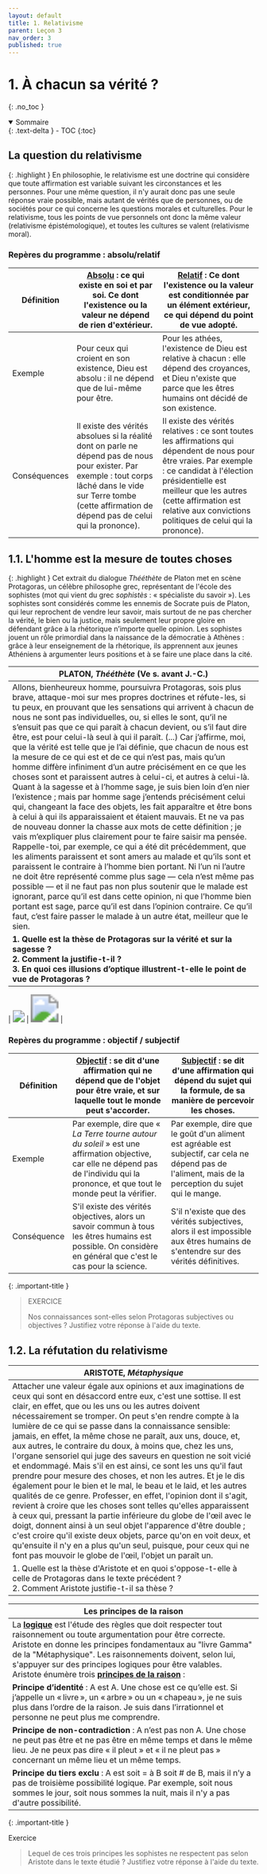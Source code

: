 ```yaml
---
layout: default
title: 1. Relativisme
parent: Leçon 3
nav_order: 3
published: true
---
```

# 1. À chacun sa vérité ?
{: .no_toc }

<details open markdown="block">
  <summary>
    Sommaire
  </summary>
  {: .text-delta }
- TOC
{:toc}
</details>

## La question du relativisme

{: .highlight }
En philosophie, le relativisme est une doctrine qui considère que toute affirmation est variable suivant les circonstances et les personnes. Pour une même question, il n'y aurait donc pas une seule réponse vraie possible, mais autant de vérités que de personnes, ou de sociétés pour ce qui concerne les questions morales et culturelles. Pour le relativisme, tous les points de vue personnels ont donc la même valeur (relativisme épistémologique), et toutes les cultures se valent (relativisme moral).

### Repères du programme : absolu/relatif

| Définition   | **<u>Absolu</u>** : ce qui existe en soi et par soi. Ce dont l'existence ou la valeur ne dépend de rien d'extérieur. | **<u>Relatif</u>** : Ce dont l'existence ou la valeur est conditionnée par un élément extérieur, ce qui dépend du point de vue adopté. |
| ------------ | ------------------------------------------------------------ | ------------------------------------------------------------ |
| Exemple      | Pour ceux qui croient en son existence, Dieu est absolu : il ne dépend que de lui-même pour être. | Pour les athées, l'existence de Dieu est relative à chacun : elle dépend des croyances, et Dieu n'existe que parce que les êtres humains ont décidé de son existence. |
| Conséquences | Il existe des vérités absolues si la réalité dont on parle ne dépend pas de nous pour exister. Par exemple : tout corps lâché dans le vide sur Terre tombe (cette affirmation de dépend pas de celui qui la prononce). | Il existe des vérités relatives : ce sont toutes les affirmations qui dépendent de nous pour être vraies. Par exemple : ce candidat à l'élection présidentielle est meilleur que les autres (cette affirmation est relative aux convictions politiques de celui qui la prononce). |

## 1.1. L'homme est la mesure de toutes choses

{: .highlight }
Cet extrait du dialogue *Thééthète* de Platon met en scène Protagoras, un célèbre philosophe grec, représentant de l'école des sophistes (mot qui vient du grec *sophistès* : « spécialiste du savoir »). Les sophistes sont considérés comme les ennemis de Socrate puis de Platon, qui leur reprochent de vendre leur savoir, mais surtout de ne pas chercher la vérité, le bien ou la justice, mais seulement leur propre gloire en défendant grâce à la rhétorique n’importe quelle opinion. Les sophistes jouent un rôle primordial dans la naissance de la démocratie à Athènes : grâce à leur enseignement de la rhétorique, ils apprennent aux jeunes Athéniens à argumenter leurs positions et à se faire une place dans la cité.

| PLATON, *Thééthète* (Ve s. avant J.-C.)                      |
| ------------------------------------------------------------ |
| Allons, bienheureux homme, poursuivra Protagoras, sois plus brave, attaque-moi sur mes propres doctrines et réfute-les, si tu peux, en prouvant que les sensations qui arrivent à chacun de nous ne sont pas individuelles, ou, si elles le sont, qu’il ne s’ensuit pas que ce qui paraît à chacun devient, ou s’il faut dire être, est pour celui-là seul à qui il paraît. (...) Car j’affirme, moi, que la vérité est telle que je l’ai définie, que chacun de nous est la mesure de ce qui est et de ce qui n’est pas, mais qu’un homme diffère infiniment d’un autre précisément en ce que les choses sont et paraissent autres à celui-ci, et autres à celui-là. Quant à la sagesse et à l’homme sage, je suis bien loin d’en nier l’existence ; mais par homme sage j’entends précisément celui qui, changeant la face des objets, les fait apparaître et être bons à celui à qui ils apparaissaient et étaient mauvais. Et ne va pas de nouveau donner la chasse aux mots de cette définition ; je vais m’expliquer plus clairement pour te faire saisir ma pensée. Rappelle-toi, par exemple, ce qui a été dit précédemment, que les aliments paraissent et sont amers au malade et qu’ils sont et paraissent le contraire à l’homme bien portant. Ni l’un ni l’autre ne doit être représenté comme plus sage — cela n’est même pas possible — et il ne faut pas non plus soutenir que le malade est ignorant, parce qu’il est dans cette opinion, ni que l’homme bien portant est sage, parce qu’il est dans l’opinion contraire. Ce qu’il faut, c’est faire passer le malade à un autre état, meilleur que le sien. |
| **1. Quelle est la thèse de Protagoras sur la vérité et sur la sagesse ?  <br />2. Comment la justifie-t-il ? <br />3. En quoi ces illusions d’optique illustrent-t-elle le point de vue de Protagoras ?** |

| <img src="/../philotg/assets/img/illusion-canard.png" style="zoom:150%;" /> | <img src="/../philotg/assets/img/illusion-lignes.jpeg" style="zoom:350%;" /> |

### Repères du programme : objectif / subjectif

| Définition  | **<u>Objectif</u>** : se dit d'une affirmation qui ne dépend que de l'objet pour être vraie, et sur laquelle tout le monde peut s'accorder. | **<u>Subjectif</u>** : se dit d'une affirmation qui dépend du sujet qui la formule, de sa manière de percevoir les choses. |
| ----------- | ------------------------------------------------------------ | ------------------------------------------------------------ |
| Exemple     | Par exemple, dire que « *La Terre tourne autour du soleil* » est une affirmation objective, car elle ne dépend pas de l'individu qui la prononce, et que tout le monde peut la vérifier. | Par exemple, dire que le goût d'un aliment est agréable est subjectif, car cela ne dépend pas de l'aliment, mais de la perception du sujet qui le mange. |
| Conséquence | S'il existe des vérités objectives, alors un savoir commun à tous les êtres humains est possible. On considère en général que c'est le cas pour la science. | S'il n'existe que des vérités subjectives, alors il est impossible aux êtres humains de s'entendre sur des vérités définitives. |

{: .important-title }
>EXERCICE
>
> Nos connaissances sont-elles selon Protagoras subjectives ou objectives ? Justifiez votre réponse à l'aide du texte.


## 1.2. La réfutation du relativisme

| ARISTOTE, *Métaphysique*                                     |
| ------------------------------------------------------------ |
| Attacher une valeur égale aux opinions et aux imaginations de ceux qui sont en désaccord entre eux, c'est une sottise. Il est clair, en effet, que ou les uns ou les autres doivent nécessairement se tromper. On peut s'en rendre compte à la lumière de ce qui se passe dans la connaissance sensible: jamais, en effet, la même chose ne paraît, aux uns, douce, et, aux autres, le contraire du doux, à moins que, chez les uns, l'organe sensoriel qui juge des saveurs en question ne soit vicié et endommagé. Mais s'il en est ainsi, ce sont les uns qu'il faut prendre pour mesure des choses, et non les autres. Et je le dis également pour le bien et le mal, le beau et le laid, et les autres qualités de ce genre. Professer, en effet, l'opinion dont il s'agit, revient à croire que les choses sont telles qu'elles apparaissent à ceux qui, pressant la partie inférieure du globe de l'œil avec le doigt, donnent ainsi à un seul objet l'apparence d'être double ; c'est croire qu'il existe deux objets, parce qu'on en voit deux, et qu'ensuite il n'y en a plus qu'un seul, puisque, pour ceux qui ne font pas mouvoir le globe de l'œil, l'objet un paraît un. |
| 1. Quelle est la thèse d'Aristote et en quoi s'oppose-t-elle à celle de Protagoras dans le texte précédent ? <br />2. Comment Aristote justifie-t-il sa thèse ? |

| **Les principes de la raison**                               |
| ------------------------------------------------------------ |
| La **<u>logique</u>** est l'étude des règles que doit respecter tout raisonnement ou toute argumentation pour être correcte. Aristote en donne les principes fondamentaux au "livre Gamma" de la "Métaphysique". Les raisonnements doivent, selon lui, s'appuyer sur des principes logiques pour être valables. <br />Aristote énumère trois **<u>principes de la raison</u>** : |
| **Principe d’identité** : A est A. Une chose est ce qu’elle est. Si j’appelle un « livre », un « arbre » ou un « chapeau », je ne suis plus dans l’ordre de la raison. Je suis dans l’irrationnel et personne ne peut plus me comprendre. |
| **Principe de non-contradiction** : A n’est pas non A. Une chose ne peut pas être et ne pas être en même temps et dans le même lieu. Je ne peux pas dire « il pleut » et « il ne pleut pas » concernant un même lieu et un même temps. |
| **Principe du tiers exclu** : A est soit = à B soit # de B, mais il n’y a pas de troisième possibilité logique. Par exemple, soit nous sommes le jour, soit nous sommes la nuit, mais il n'y a pas d'autre possibilité. |

{: .important-title }
>
Exercice
>
> Lequel de ces trois principes les sophistes ne respectent pas selon Aristote dans le texte étudié ? Justifiez votre réponse à l'aide du texte.


